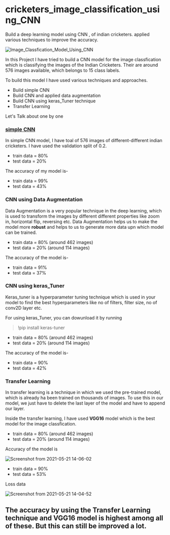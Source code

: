 # cricketers_image_classification_using_CNN
Build a deep learning model using CNN , of indian cricketers. applied various techniques to improve the accuracy.

![Image_Classfication_Model_Using_CNN](https://user-images.githubusercontent.com/63632573/119144837-b15c9f80-ba66-11eb-9629-da60e918123f.png)

In this Project I have tried to build a CNN model for the image classfication which is classifying the images of the Indian Cricketers.
Their are around 576 images available, which belongs to 15 class labels.

To build this model I have used various techniques and approaches.
- Build simple CNN
- Build CNN and applied data augmentation
- Build CNN using keras_Tuner technique
- Transfer Learning

Let's Talk about one by one 
### <u>simple CNN</u>
In simple CNN model, I have toal of 576 images of different-different indian cricketers. 
I have used the validation split of 0.2.
- train data = 80%
- test data  = 20%

The accuracy of my model is-
- train data = 99%
- test data = 43%

### CNN using Data Augmentation
Data Augmentation is a very popular technique in the deep learning, which is used to transform the images by different different properties 
like zoom in, horizontal flip, reversing etc.
Data Augmentation helps us to make the model more **robust** and helps to us to generate more data upn which model can be trained.
 

- train data = 80% (around 462 images)
- test data  = 20% (around 114 images)

The accuracy of the model is-
- train data = 91%
- test data = 37%

### CNN using keras_Tuner
Keras_tuner is a hyperparameter tuning technique which is used in your model to find the best hyperparameters like no of filters, filter size,
no of conv2D layer etc.

For using keras_Tuner, you can dowunload it by running
> !pip install keras-tuner

 - train data = 80% (around 462 images)
 - test data  = 20% (around 114 images)


The accuracy of the model is-
- train data = 90%
- test data = 42%

### Transfer Learning
In transfer learning is a technique in which we used the pre-trained model, which is already ha been trained on thousands of images.
To use this in our model, we just have to delete the last layer of the model and have to append our layer.

Inside the transfer learning, I have used **VGG16** model which is the best model for the image classfication.

 - train data = 80% (around 462 images)
 - test data  = 20% (around 114 images)

Accuracy of the model is

![Screenshot from 2021-05-21 14-06-02](https://user-images.githubusercontent.com/63632573/119150088-be2fc200-ba6b-11eb-8241-b97eb2bd8ca1.png)

- train data = 90%
- test data = 53%

Loss data

![Screenshot from 2021-05-21 14-04-52](https://user-images.githubusercontent.com/63632573/119150186-d4d61900-ba6b-11eb-9047-8e6d1d033cf9.png)



## The accuracy by using the Transfer Learning technique and VGG16 model is highest among all of these. But this can still be improved a lot.


 

